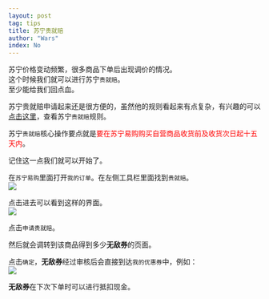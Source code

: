 ```yaml
---
layout: post
tag: tips
title: 苏宁贵就赔
author: "Wars"
index: No
---
```


苏宁价格变动频繁，很多商品下单后出现调价的情况。   
这个时候我们就可以进行苏宁`贵就赔`。   
至少能给我们回点血。   
   
苏宁贵就赔申请起来还是很方便的，虽然他的规则看起来有点复杂，有兴趣的可以[点击这里](http://help.suning.com/page/id-773.htm)，查看苏宁`贵就赔`规则。   
   
苏宁`贵就赔`核心操作要点就是<font color = "#ff0000">要在苏宁易购购买自营商品收货前及收货次日起十五天内</font>。   
   
记住这一点我们就可以开始了。   
   
在`苏宁易购`里面打开`我的订单`。在左侧工具栏里面找到`贵就赔`。   
![]({{site.baseurl}}/img/Suning/Guijiupei/Guijiupei_1.png)   

点击进去可以看到这样的界面。   
![]({{site.baseurl}}/img/Suning/Guijiupei/Guijiupei_2.png)   
   
点击`申请贵就赔`。   
   
然后就会调转到该商品得到多少**无敌券**的页面。   
   
点击`确定`，**无敌券**经过审核后会直接到达`我的优惠券`中，例如：   
![]({{site.baseurl}}/img/Suning/Guijiupei/Guijiupei_3.png)   
   
**无敌券**在下次下单时可以进行抵扣现金。